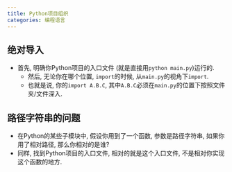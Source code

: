 ```yaml
---
title: Python项目组织
categories: 编程语言
---
```




## 绝对导入

* 首先, 明确你Python项目的入口文件 (就是直接用`python main.py`)运行的.
  * 然后, 无论你在哪个位置, `import`的时候, 从`main.py`的视角下`import`.
  * 也就是说, 你的`import A.B.C`, 其中`A.B.C`必须在`main.py`的位置下按照文件夹/文件深入.



## 路径字符串的问题

* 在Python的某些子模块中, 假设你用到了一个函数, 参数是路径字符串, 如果你用了相对路径, 那么你相对的是谁?
* 同样, 找到Python项目的入口文件, 相对的就是这个入口文件, 不是相对你实现这个函数的地方.